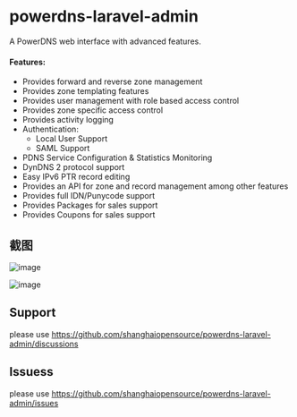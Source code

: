 # powerdns-laravel-admin

A PowerDNS web interface with advanced features.

#### Features:

- Provides forward and reverse zone management
- Provides zone templating features
- Provides user management with role based access control
- Provides zone specific access control
- Provides activity logging
- Authentication:
  - Local User Support
  - SAML Support
- PDNS Service Configuration & Statistics Monitoring
- DynDNS 2 protocol support
- Easy IPv6 PTR record editing
- Provides an API for zone and record management among other features
- Provides full IDN/Punycode support
- Provides Packages for sales support
- Provides Coupons for sales support


## 截图

![image](https://github.com/shanghaiopensource/powerdns-laravel-admin/assets/138437143/4e203765-f441-4102-8f5e-ae1e07fee250)

![image](https://github.com/shanghaiopensource/powerdns-laravel-admin/assets/34465153/0fb01d98-27ea-4419-952f-3c28b5626f7f)



## Support

please use https://github.com/shanghaiopensource/powerdns-laravel-admin/discussions

## Issuess
please use https://github.com/shanghaiopensource/powerdns-laravel-admin/issues
